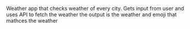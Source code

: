 Weather app that checks weather of every city.
Gets input from user and uses API to fetch the weather
the output is the weather and emoji that mathces the weather
